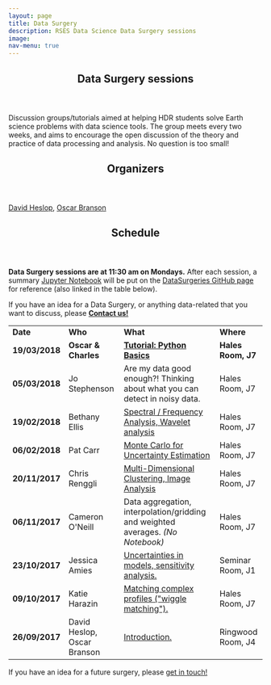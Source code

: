 ```yaml
---
layout: page
title: Data Surgery
description: RSES Data Science Data Surgery sessions
image: 
nav-menu: true
--- 
```


<section id="main" class="style2">
	<div class="inner">
		<header class="major">
			<h1>Data Surgery sessions</h1>
		</header>
		<p>Discussion groups/tutorials aimed at helping HDR students solve Earth science problems with data science tools. The group meets every two weeks, and aims to encourage the open discussion of the theory and practice of data processing and analysis. No question is too small!</p>
		<header class="minor">
			<h2>Organizers</h2>
		</header>
		<a href="http://rses.anu.edu.au/people/david-heslop">David Heslop</a>,
		<a href="http://rses.anu.edu.au/people/oscar-branson">Oscar Branson</a>
		<p></p>
		<header class="minor">
			<h2>Schedule</h2>
		</header>
		<p> <b>Data Surgery sessions are at 11:30 am on Mondays.</b> After each session, a summary <a href="http://jupyter.org/" target="_blank">Jupyter Notebook</a> will be put on the <a href="https://github.com/rses-datascience/DataSurgeries" target="_blank">DataSurgeries GitHub page</a> for reference (also linked in the table below).</p>
		<p>If you have an idea for a Data Surgery, or anything data-related that you want to discuss, please <a href="mailto:oscar.branson@anu.edu.au,david.heslop@anu.edu.au?subject=Data%20Surgery%20Request"><b>Contact us!</b></a></p>
		<table>
			<tr>
				<td><b>Date</b></td>
				<td><b>Who</b></td>
				<td><b>What</b></td>
				<td><b>Where</b></td>
			</tr>
			<!-- <tr style="font-weight:bold">
				<td><b></b></td>
				<td></td>
				<td></td>
				<td></td>
			</tr> -->
			<tr style="font-weight:bold">
				<td><b>19/03/2018</b></td>
				<td>Oscar & Charles</td>
				<td><a href="http://nbviewer.jupyter.org/github/rses-datascience/DataSurgeries/blob/master/Tutorials/01_Basic_Python.ipynb">Tutorial: Python Basics</a></td>
				<td>Hales Room, J7</td>
			</tr>
			<tr>
				<td><b>05/03/2018</b></td>
				<td>Jo Stephenson</td>
				<td>Are my data good enough?! Thinking about what you can detect in noisy data.</td>
				<td>Hales Room, J7</td>
			</tr>
			<tr>
				<td><b>19/02/2018</b></td>
				<td>Bethany Ellis</td>
				<td><a href="https://nbviewer.jupyter.org/github/rses-datascience/DataSurgeries/blob/master/07_Wavelets/07_Wavelets.ipynb">Spectral / Frequency Analysis, Wavelet analysis</a></td>
				<td>Hales Room, J7</td>
			</tr>
			<tr>
				<td><b>06/02/2018</b></td>
				<td>Pat Carr</td>
				<td><a href="https://nbviewer.jupyter.org/github/rses-datascience/DataSurgeries/blob/master/06_MonteCarlo/06_MonteCarloUncertainty.ipynb">Monte Carlo for Uncertainty Estimation</a></td>
				<td>Hales Room, J7</td>
			</tr>
			<tr>
				<td><b>20/11/2017</b></td>
				<td>Chris Renggli</td>
				<td><a href="https://nbviewer.jupyter.org/github/rses-datascience/DataSurgeries/blob/master/05_ImagesClustering/05_ImagesClustering.ipynb">Multi-Dimensional Clustering, Image Analysis</a></td>
				<td>Hales Room, J7</td>
			</tr>
			<tr>
				<td><b>06/11/2017</b></td>
				<td>Cameron O'Neill</td>
				<td>Data aggregation, interpolation/gridding and weighted averages. <em>(No Notebook)</em></td>
				<td>Hales Room, J7</td>
			</tr>
			<tr>
				<td><b>23/10/2017</b></td>
				<td>Jessica Amies</td>
				<td><a href="https://nbviewer.jupyter.org/github/rses-datascience/DataSurgeries/blob/master/03_SensitivityAnalysis/03_SensitivityAnalysis.ipynb">Uncertainties in models, sensitivity analysis.</a></td>
				<td>Seminar Room, J1</td>
			</tr>
			<tr>
				<td><b>09/10/2017</b></td>
				<td>Katie Harazin</td>
				<td><a href="https://nbviewer.jupyter.org/github/rses-datascience/DataSurgeries/blob/master/02_ProfileMatching/02_ProfileMatching.ipynb" target="_blank">Matching complex profiles ("wiggle matching").</a></td>
				<td>Hales Room, J7</td>
			</tr>
			<tr>
				<td><b>26/09/2017</b></td>
				<td>David Heslop, Oscar Branson</td>
				<td><a href="https://nbviewer.jupyter.org/github/rses-datascience/DataSurgeries/blob/master/01_Intro/Intro_to_Python_and_Jupyter.ipynb" target="_blank">Introduction.</a></td>
				<td>Ringwood Room, J4</td>
			</tr>
		</table>
		<p> If you have an idea for a future surgery, please <a href="mailto:oscar.branson@anu.edu.au,david.heslop@anu.edu.au?subject=Data%20Surgery%20Request"> get in touch!</a>
		</p>
	</div>
</section>
